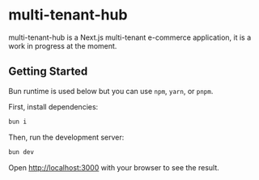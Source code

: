 # multi-tenant-hub

multi-tenant-hub is a Next.js multi-tenant e-commerce application, it is a work
in progress at the moment.

## Getting Started

Bun runtime is used below but you can use `npm`, `yarn`, or `pnpm`.

First, install dependencies:

```bash
bun i
```

Then, run the development server:

```bash
bun dev
```

Open [http://localhost:3000](http://localhost:3000) with your browser to see the
result.
